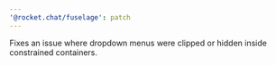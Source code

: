 ```yaml
---
'@rocket.chat/fuselage': patch
---
```


Fixes an issue where dropdown menus were clipped or hidden inside constrained containers.
